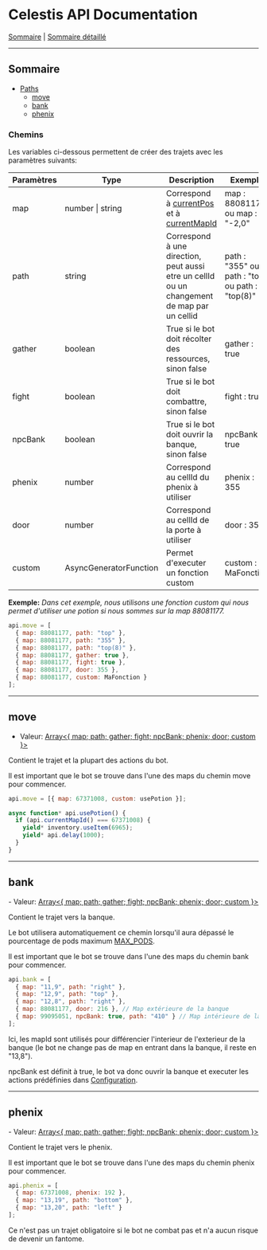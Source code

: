 # Celestis API Documentation

[Sommaire](README.md) | [Sommaire détaillé](singlepage.md)

<hr>

## Sommaire

- [Paths](paths)
  - [move](#move)
  - [bank](#bank)
  - [phenix](#phenix)

### Chemins

Les variables ci-dessous permettent de créer des trajets avec les paramètres suivants:

<table>
<thead>
<tr>
<th>Param&egrave;tres</th>
<th>Type</th>
<th>Description</th>
 <th>Exemple</th>
</tr>
</thead>
<tbody>
<tr>
<td>map</td>
<td>number | string</td>
<td>Correspond &agrave; <a href="map.md#currentpos">currentPos</a> et &agrave; <a href="map.md#currentmapid">currentMapId</a></td>
<td>map : 88081177 ou map : "-2,0"</td>
</tr>
<tr>
<td>path</td>
<td>string</td>
<td>Correspond &agrave; une direction, peut aussi etre un cellId ou un changement de map par un cellid</td>
<td>path : "355" ou path : "top" ou path : "top(8)"</td>
</tr>
<tr>
<td>gather</td>
<td>boolean</td>
<td>True si le bot doit r&eacute;colter des ressources, sinon false</td>
<td>gather : true</td>
</tr>
<tr>
<td>fight</td>
<td>boolean</td>
<td>True si le bot doit combattre, sinon false</td>
<td>fight : true</td>
</tr>
<tr>
<td>npcBank</td>
<td>boolean</td>
<td>True si le bot doit ouvrir la banque, sinon false</td>
<td>npcBank = true</td>
</tr>
<tr>
<td>phenix</td>
<td>number</td>
<td>Correspond au cellId du phenix &agrave; utiliser</td>
<td>phenix : 355</td>
</tr>
<tr>
<td>door</td>
<td>number</td>
<td>Correspond au cellId de la porte &agrave; utiliser</td>
<td>door : 355</td>
</tr>
<tr>
<td>custom</td>
<td>AsyncGeneratorFunction</td>
<td>Permet d'executer un fonction custom</td>
<td>custom : MaFonction</td>
</tr>
</tbody>
</table>

**Exemple:**
_Dans cet exemple, nous utilisons une fonction custom qui nous permet d'utiliser une potion si nous sommes sur la map 88081177._

```js
api.move = [
  { map: 88081177, path: "top" },
  { map: 88081177, path: "355" },
  { map: 88081177, path: "top(8)" },
  { map: 88081177, gather: true },
  { map: 88081177, fight: true },
  { map: 88081177, door: 355 },
  { map: 88081177, custom: MaFonction }
];
```

<hr>

<h2 id = "move">move</h2>

- Valeur: <a href="https://developer.mozilla.org/fr-Fr/docs/Web/JavaScript/Reference/Global_Objects/Array">Array<{ map; path; gather; fight; npcBank; phenix; door; custom }></a>

Contient le trajet et la plupart des actions du bot.

Il est important que le bot se trouve dans l'une des maps du chemin move pour commencer.

```js
api.move = [{ map: 67371008, custom: usePotion }];

async function* api.usePotion() {
  if (api.currentMapId() === 67371008) {
    yield* inventory.useItem(6965);
    yield* api.delay(1000);
  }
}
```

<hr>

<h2 id = "bank">bank</h2>
- Valeur: <a href="https://developer.mozilla.org/fr-Fr/docs/Web/JavaScript/Reference/Global_Objects/Array">Array<{ map; path; gather; fight; npcBank; phenix; door; custom }></a>

Contient le trajet vers la banque.

Le bot utilisera automatiquement ce chemin lorsqu'il aura dépassé le pourcentage de pods maximum [MAX_PODS](configuration.md#max_pods).

Il est important que le bot se trouve dans l'une des maps du chemin bank pour commencer.

```js
api.bank = [
  { map: "11,9", path: "right" },
  { map: "12,9", path: "top" },
  { map: "12,8", path: "right" },
  { map: 88081177, door: 216 }, // Map extérieure de la banque
  { map: 99095051, npcBank: true, path: "410" } // Map intérieure de la banque. "410" correspond a la cellule pour sortir de la banque.
];
```

Ici, les mapId sont utilisés pour différencier l'interieur de l'exterieur de la banque (le bot ne change pas de map en entrant dans la banque, il reste en "13,8").

npcBank est définit à true, le bot va donc ouvrir la banque et executer les actions prédéfinies dans [Configuration](configuration.md).

<hr>

<h2 id = "phenix">phenix</h2>
- Valeur: <a href="https://developer.mozilla.org/fr-Fr/docs/Web/JavaScript/Reference/Global_Objects/Array">Array<{ map; path; gather; fight; npcBank; phenix; door; custom }></a>

Contient le trajet vers le phenix.

Il est important que le bot se trouve dans l'une des maps du chemin phenix pour commencer.

```js
api.phenix = [
  { map: 67371008, phenix: 192 },
  { map: "13,19", path: "bottom" },
  { map: "13,20", path: "left" }
];
```

Ce n'est pas un trajet obligatoire si le bot ne combat pas et n'a aucun risque de devenir un fantome.
